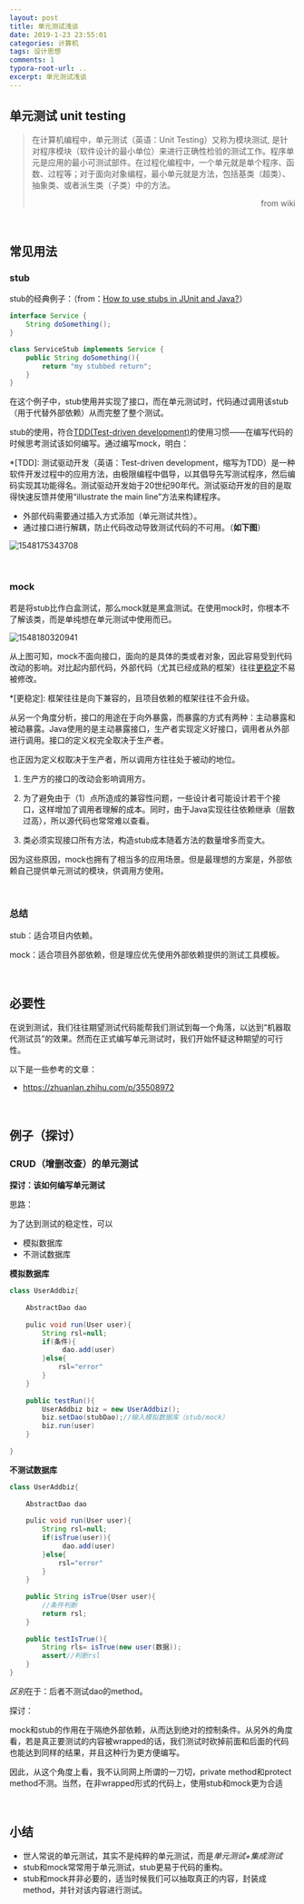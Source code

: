 ```yaml
---
layout: post
title: 单元测试浅谈
date: 2019-1-23 23:55:01
categories: 计算机
tags: 设计思想
comments: 1
typora-root-url: ..
excerpt: 单元测试浅谈
---
```






## 单元测试 unit testing

> 在计算机编程中，单元测试（英语：Unit Testing）又称为模块测试, 是针对程序模块（软件设计的最小单位）来进行正确性检验的测试工作。程序单元是应用的最小可测试部件。在过程化编程中，一个单元就是单个程序、函数、过程等；对于面向对象编程，最小单元就是方法，包括基类（超类）、抽象类、或者派生类（子类）中的方法。
>
> <div align="right">from wiki</div>

<br>

## 常见用法

### stub

stub的经典例子：（from：[How to use stubs in JUnit and Java?](https://stackoverflow.com/questions/31890991/how-to-use-stubs-in-junit-and-java)）

```java
interface Service {
    String doSomething();
}

class ServiceStub implements Service {
    public String doSomething(){
        return "my stubbed return";
    }
}
```

在这个例子中，stub使用并实现了接口，而在单元测试时，代码通过调用该stub（用于代替外部依赖）从而完整了整个测试。

stub的使用，符合[TDD(Test-driven development)](#TDD)的使用习惯——在编写代码的时候思考测试该如何编写。通过编写mock，明白：

*[TDD]: 测试驱动开发（英语：Test-driven development，缩写为TDD）是一种软件开发过程中的应用方法，由极限编程中倡导，以其倡导先写测试程序，然后编码实现其功能得名。测试驱动开发始于20世纪90年代。测试驱动开发的目的是取得快速反馈并使用“illustrate the main line”方法来构建程序。

- 外部代码需要通过插入方式添加（单元测试共性）。
- 通过接口进行解耦，防止代码改动导致测试代码的不可用。（**如下图**）



![1548175343708](/../assets/blog_res/1548175343708.png)

<br>

### mock

若是将stub比作白盒测试，那么mock就是黑盒测试。在使用mock时，你根本不了解该类，而是单纯想在单元测试中使用而已。

![1548180320941](/../assets/blog_res/1548180320941.png)

从上图可知，mock不面向接口，面向的是具体的类或者对象，因此容易受到代码改动的影响。对比起内部代码，外部代码（尤其已经成熟的框架）往往[更稳定](#更稳定)不易被修改。

*[更稳定]: 框架往往是向下兼容的，且项目依赖的框架往往不会升级。

从另一个角度分析，接口的用途在于向外暴露，而暴露的方式有两种：主动暴露和被动暴露。Java使用的是主动暴露接口，生产者实现定义好接口，调用者从外部进行调用。接口的定义权完全取决于生产者。

也正因为定义权取决于生产者，所以调用方往往处于被动的地位。

1. 生产方的接口的改动会影响调用方。

2. 为了避免由于（1）点所造成的兼容性问题，一些设计者可能设计若干个接口，这样增加了调用者理解的成本。同时，由于Java实现往往依赖继承（层数过高），所以源代码也常常难以查看。
3. 类必须实现接口所有方法，构造stub成本随着方法的数量增多而变大。

因为这些原因，mock也拥有了相当多的应用场景。但是最理想的方案是，外部依赖自己提供单元测试的模块，供调用方使用。

<br>

### 总结

stub：适合项目内依赖。

mock：适合项目外部依赖，但是理应优先使用外部依赖提供的测试工具模板。

<br>

## 必要性

在说到测试，我们往往期望测试代码能帮我们测试到每一个角落，以达到“机器取代测试员”的效果。然而在正式编写单元测试时，我们开始怀疑这种期望的可行性。

以下是一些参考的文章：

- https://zhuanlan.zhihu.com/p/35508972

<br>

## 例子（探讨）

### CRUD（增删改查）的单元测试

**探讨：该如何编写单元测试**

思路：

为了达到测试的稳定性，可以

- 模拟数据库
- 不测试数据库

**模拟数据库**

<p class="cxj_code"></p>

```java
class UserAddbiz{
    
    AbstractDao dao
    
    pulic void run(User user){
        String rsl=null;
        if(条件){
             dao.add(user) 
        }else{
            rsl="error"
        }        
    }
    
    public testRun(){
        UserAddbiz biz = new UserAddbiz();
        biz.setDao(stubDao);//输入模拟数据库（stub/mock）
        biz.run(user)
    }  
    
}
```

**不测试数据库**

<p class="cxj_code"></p>

```java
class UserAddbiz{
    
    AbstractDao dao
    
    pulic void run(User user){
        String rsl=null;
        if(isTrue(user)){
             dao.add(user) 
        }else{
            rsl="error"
        }        
    }
    
    public String isTrue(User user){
        //条件判断
        return rsl;
    }
    
    public testIsTrue(){
    	String rls= isTrue(new user(数据));
        assert//判断rsl
    }      
}
```

*区别*在于：后者不测试dao的method。

探讨：

mock和stub的作用在于隔绝外部依赖，从而达到绝对的控制条件。从另外的角度看，若是真正要测试的内容被wrapped的话，我们测试时砍掉前面和后面的代码也能达到同样的结果，并且这种行为更方便编写。

因此，从这个角度上看，我不认同网上所谓的一刀切，private method和protect method不测。当然，在非wrapped形式的代码上，使用stub和mock更为合适

<br>

## 小结

- 世人常说的单元测试，其实不是纯粹的单元测试，而是*单元测试+集成测试*
- stub和mock常常用于单元测试，stub更易于代码的重构。
- stub和mock并非必要的，适当时候我们可以抽取真正的内容，封装成method，并针对该内容进行测试。

